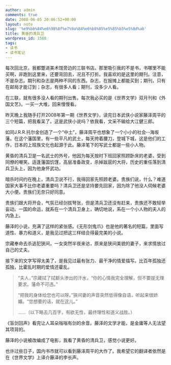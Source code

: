 ```yaml
---
author: admin
comments: true
date: 2008-06-05 20:06:52+00:00
layout: note
slug: '%e9%bb%84%e6%98%8f%e7%9a%84%e6%b8%85%e5%85%b5%e5%8d%ab'
title: 黄昏的清兵卫
wordpress_id: 1588
tags:
- 读书
- 读书笔记
---
```


每次回北京，我都蹩进美术馆旁边的三联书店。那里吸引我的不是书，书哪里不能买啊，非跑到这里来，还要背回去，况且不打折。我喜欢的是这里的期刊。注意，不是杂志。期刊和杂志是两种不同的东西。杂志，在报摊上都能买到；期刊，只有在邮局才能订到；杂志，有很多人看；期刊，没多少人看。

在三联，就有很多没人看的期刊出售。每次我必买的是《世界文学》双月刊和《外国文艺》。一买一大堆，回来慢慢看。

昨天晚上我随手打开2008年第一期《世界文学》，读完日本武侠小说家藤泽周平的三个短篇，把我看呆了。这是武侠小说吗？依我看，文采不输给大江健三郎。

如同J.R.R.托尔金创造了一个“中土”，藤泽周平也想象了一个小小的社会--海坂藩。在这个藩国里，有一些平凡的武士，每天挎着腰刀，登城下城，这是他们的工作，日本的上班族文化也起源于此。藤泽笔下的写武士都是一些小人物。

黄昏的清兵卫是一名武士的外号，他因为每天按时下班回家照顾卧床的老婆，受到同僚的嘲笑。适逢藩国饥馑，高层准备政变，杀掉跋扈的大将，历史的重任落到清兵卫头上，因为他身怀武功。

暗杀时间约在晚上，清兵卫说不行，我得回家先照顾老婆。贵族们说，什么？难道国家大事不比你老婆重要吗？清兵卫还是坚持要先回家，因为除了他没人伺候老婆大小便。贵族们无奈只好同意。

贵族们跟大将开会，气氛已经剑拔弩张，但是清兵卫还没有赶来，贵族还不敢轻举妄动。一国的命运，就系在一个清兵卫身上，确切地说，系在一个小人物的夫人的内急上。

藤泽的小说，充满了这样的紧张感。《无形剑鬼爪》也是他的著名的短篇，里面写道性、暴力和道义，是我见过把这三样结合得最完美的小说。

宗藏奉命去杀逃犯狭间，一女突然半夜来访，原来是狭间美貌的妻子，来求情放过自己的丈夫。

接下来的文字写得太美了，是我见过最有张力、最干净的情爱描写。比百年孤独还孤独，比霍乱时期的爱情还霍乱。




<blockquote>
“夫人，”宗藏拭了拭额头渗出的汗水，“你的心情我完全理解，但不要提无理要求。藩命不可违。”

“把我的身体给您也可以呀。”狭间妻的声音突然低得像自语，听起来很娇媚。“您想要的话，就在这儿。”

……（以下略去几百字，有欲无性，最终理性和道义战胜。）</blockquote>





《盲剑回声》看完让人耳朵嗡嗡有剑的余音。藤泽的文学才能，是金庸等人无法望其项背的。

藤泽的小说被改编成了电影，我看了黄昏的清兵卫，感觉小说更好。

也许过些日子，国内书市就可以看到藤泽周平的大作了。我希望它的翻译者依然是在《世界文学》上译介藤泽的李长声。


